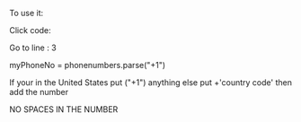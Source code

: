 To use it:

Click code:

Go to line : 3

myPhoneNo = phonenumbers.parse("+1")

If your in the United States put ("+1") anything else put +'country code'
then add the number

NO SPACES IN THE NUMBER

